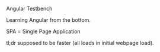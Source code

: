 Angular Testbench

Learning Angular from the bottom.

SPA = Single Page Application

tl;dr supposed to be faster (all loads in initial webpage load).

